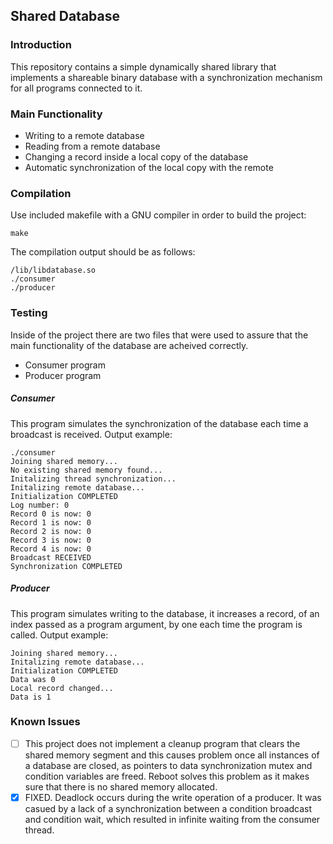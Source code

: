 ## Shared Database

### Introduction
This repository contains a simple dynamically shared library that implements a shareable binary database with a synchronization mechanism for all programs connected to it.

### Main Functionality
* Writing to a remote database
* Reading from a remote database
* Changing a record inside a local copy of the database
* Automatic synchronization of the local copy with the remote 

### Compilation
Use included makefile with a GNU compiler in order to build the project:
	
	make
The compilation output should be as follows:

	/lib/libdatabase.so
	./consumer
	./producer

### Testing
Inside of the project there are two files that were used to assure that the main functionality of the database are acheived correctly.
* Consumer program
* Producer program
##### Consumer
This program simulates the synchronization of the database each time a broadcast is received.
Output example:

	./consumer 
	Joining shared memory...
	No existing shared memory found...
	Initalizing thread synchronization...
	Initalizing remote database...
	Initialization COMPLETED
	Log number: 0
	Record 0 is now: 0
	Record 1 is now: 0
	Record 2 is now: 0
	Record 3 is now: 0
	Record 4 is now: 0
	Broadcast RECEIVED
	Synchronization COMPLETED

##### Producer
This program simulates writing to the database, it increases a record, of an index passed as a program argument, by one each time the program is called.
Output example:
	
	Joining shared memory...
	Initalizing remote database...
	Initialization COMPLETED
	Data was 0
	Local record changed...
	Data is 1

### Known Issues
 - [ ] This project does not implement a cleanup program that clears the shared memory segment and this causes problem once all instances of a database are closed, as pointers to data synchronization mutex and condition variables are freed. Reboot solves this problem as it makes sure that there is no shared memory allocated.
 - [x] FIXED. Deadlock occurs during the write operation of a producer. It was casued by a lack of a synchronization between a condition broadcast and condition wait, which resulted in infinite waiting from the consumer thread.
